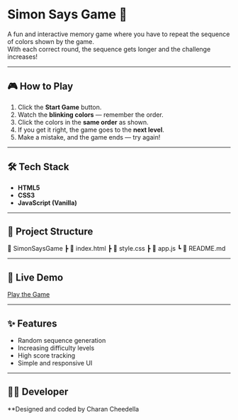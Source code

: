 # Simon Says Game 🎯

A fun and interactive memory game where you have to repeat the sequence of colors shown by the game.  
With each correct round, the sequence gets longer and the challenge increases!

---

## 🎮 How to Play
1. Click the **Start Game** button.
2. Watch the **blinking colors** — remember the order.
3. Click the colors in the **same order** as shown.
4. If you get it right, the game goes to the **next level**.
5. Make a mistake, and the game ends — try again!

---

## 🛠️ Tech Stack
- **HTML5**
- **CSS3**
- **JavaScript (Vanilla)**

---

## 📂 Project Structure
📁 SimonSaysGame
 ┣ 📜 index.html
 ┣ 📜 style.css
 ┣ 📜 app.js
 ┗ 📜 README.md

---

## 🚀 Live Demo
[Play the Game](https://yourusername.github.io/simon-says-game)

---

## ✨ Features
- Random sequence generation
- Increasing difficulty levels
- High score tracking
- Simple and responsive UI

---

## 👨‍💻 Developer
**Designed and coded by Charan Cheedella
